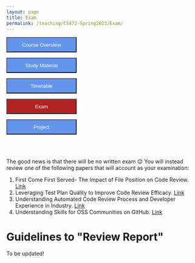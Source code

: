 ```yaml
---
layout: page
title: Exam
permalink: /teaching/CS472-Spring2023/Exam/
---
```

<form action="/teaching/CS472-Spring2023/">
    <input type="submit" style="background-color:cornflowerblue;color:white;width:185px;
height:40px;" value="Course Overview" />
</form>
<form action="/teaching/CS472-Spring2023/study_material/">
    <input type="submit" style="background-color:cornflowerblue;color:white;width:185px;
height:40px;" value="Study Material" />
</form>
<form action="/teaching/CS472-Spring2023/Timetable/">
    <input type="submit" style="background-color:cornflowerblue;color:white;width:185px;
height:40px;" value="Timetable" />
</form>
<form action="/teaching/CS472-Spring2023/Exam/">
    <input type="submit" style="background-color:firebrick;color:white;width:185px;
height:40px;" value="Exam" />
</form>
<form action="/teaching/CS472-Spring2023/project/">
    <input type="submit" style="background-color:cornflowerblue;color:white;width:185px;
height:40px;" value="Project" />
</form>


<br/>
<br/>

The good news is that there will be no written exam :relieved: 
You will instead review one of the following papers that will account as your examination:
1. First Come First Served- The Impact of File Position on Code Review. [Link](https://dl.acm.org/doi/abs/10.1145/3540250.3549177)
2. Leveraging Test Plan Quality to Improve Code Review Efficacy. [Link](https://dl.acm.org/doi/10.1145/3540250.3558952)
3. Understanding Automated Code Review Process and Developer Experience in Industry. [Link](https://dl.acm.org/doi/abs/10.1145/3540250.3558950)
4. Understanding Skills for OSS Communities on GitHub. [Link](https://dl.acm.org/doi/abs/10.1145/3540250.3549082)

Guidelines to "Review Report"
==========

To be updated!



